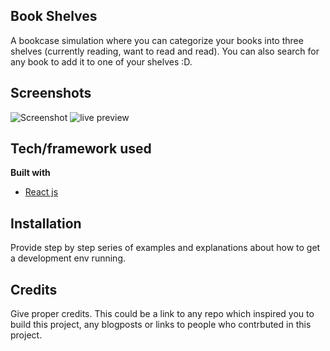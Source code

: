 ## Book Shelves
A bookcase simulation where you can categorize your books into three shelves (currently reading, want to read and read). You can also search for any book to add it to one of your shelves :D.
 
## Screenshots
![Screenshot](https://i.ibb.co/8ckzKCr/bookcase.png) ![live preview](https://media.giphy.com/media/1qfKUr28JoocW3XDOf/giphy.gif)

## Tech/framework used
<b>Built with</b>
- [React js](https://reactjs.org/)

## Installation
Provide step by step series of examples and explanations about how to get a development env running.

## Credits
Give proper credits. This could be a link to any repo which inspired you to build this project, any blogposts or links to people who contrbuted in this project. 
